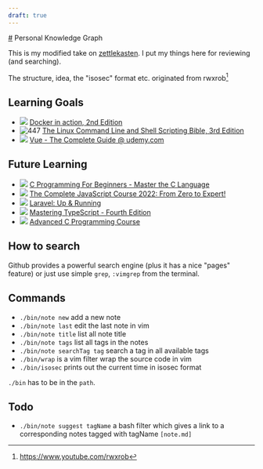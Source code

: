 ```yaml
---
draft: true
---
```

[#](#) Personal Knowledge Graph

This is my modified take on [zettlekasten](https://duckduckgo.com/?q=zettlekasten&t=vivaldi&ia=web). I put my things here for reviewing (and searching). 


The structure, idea, the "isosec" format etc. originated from rwxrob[^1]

## Learning Goals
* ![ ](https://us-central1-progress-markdown.cloudfunctions.net/progress/65) [Docker in action, 2nd Edition](https://www.manning.com/books/docker-in-action-second-edition)
* ![ 447 ](https://us-central1-progress-markdown.cloudfunctions.net/progress/60) [The Linux Command Line and Shell Scripting Bible, 3rd Edition](https://www.amazon.co.uk/Linux-Command-Shell-Scripting-Bible/dp/111898384X)
* ![  ](https://us-central1-progress-markdown.cloudfunctions.net/progress/25) [Vue - The Complete Guide @ udemy.com ](https://www.udemy.com/course/vuejs-2-the-complete-guide)

## Future Learning
* ![ ](https://us-central1-progress-markdown.cloudfunctions.net/progress/50) [C Programming For Beginners - Master the C Language](https://www.udemy.com/course/c-programming-for-beginners-/learn)
* ![ ](https://us-central1-progress-markdown.cloudfunctions.net/progress/30) [The Complete JavaScript Course 2022: From Zero to Expert!  ](https://www.udemy.com/course/the-complete-javascript-course/)
* ![ ](https://us-central1-progress-markdown.cloudfunctions.net/progress/20) [Laravel: Up & Running](https://laravelupandrunning.com)
* ![ ](https://us-central1-progress-markdown.cloudfunctions.net/progress/0) [Mastering TypeScript - Fourth Edition](https://www.packtpub.com/product/mastering-typescript-fourth-edition/9781800564732)
* ![ ](https://us-central1-progress-markdown.cloudfunctions.net/progress/5) [Advanced C Programming Course](https://www.udemy.com/course-dashboard-redirect/?course_id=2800976)

## How to search
Github provides a powerful search engine (plus it has a nice "pages" feature) or just use simple `grep`, `:vimgrep` from the terminal.

## Commands
* `./bin/note new` add a new note
* `./bin/note last` edit the last note in vim
* `./bin/note title` list all note title
* `./bin/note tags` list all tags in the notes
* `./bin/note searchTag tag` search a tag in all available tags
* `./bin/wrap` is a vim filter wrap the source code in vim
* `./bin/isosec` prints out the current time in isosec format

`./bin` has to be in the `path`.

## Todo
* `./bin/note suggest tagName` a bash filter which gives a link to a corresponding notes tagged with tagName `[note.md]`


[^1]: https://www.youtube.com/rwxrob
